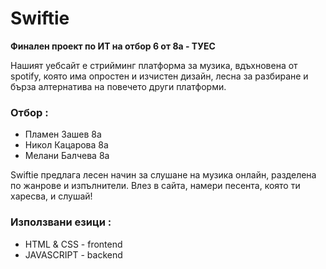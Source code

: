 # Swiftie
**Финален проект по ИТ на отбор 6 от 8а - ТУЕС**

Нашият уебсайт е стрийминг платформа за музика, вдъхновена от spotify, която има опростен и изчистен дизайн, лесна за разбиране и бърза алтернатива на повечето други платформи.

### Отбор :
  * Пламен Зашев 8а
  * Никол Кацарова 8а
  * Мелани Балчева 8а

Swiftie предлага лесен начин за слушане на музика онлайн, разделена по жанрове и изпълнители.
Влез в сайта, намери песента, която ти харесва, и слушай!

### Използвани езици :
  - HTML & CSS - frontend
  - JAVASCRIPT - backend
